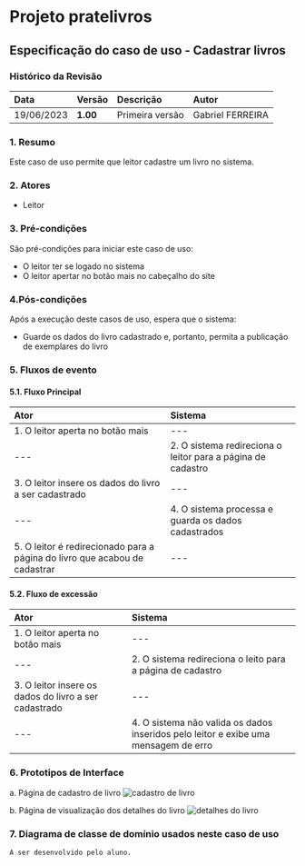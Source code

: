 # Projeto pratelivros

## Especificação do caso de uso - Cadastrar livros

### Histórico da Revisão 
|  Data  | Versão | Descrição | Autor |
|:-------|:-------|:----------|:------|
| 19/06/2023 | **1.00** | Primeira versão  | Gabriel FERREIRA |


### 1. Resumo 
Este caso de uso permite que leitor cadastre um livro no sistema.


### 2. Atores 
- Leitor

### 3. Pré-condições
São pré-condições para iniciar este caso de uso:
- O leitor ter se logado no sistema
- O leitor apertar no botão mais no cabeçalho do site

### 4.Pós-condições
Após a execução deste casos de uso, espera que o sistema:
- Guarde os dados do livro cadastrado e, portanto, permita a publicação de exemplares do livro

### 5. Fluxos de evento

#### 5.1. Fluxo Principal 
|  Ator  | Sistema |
|:-------|:------- |
|1. O leitor aperta no botão mais | --- |
| --- |2. O sistema redireciona o leitor para a página de cadastro | --- |
|3. O leitor insere os dados do livro a ser cadastrado | --- |
|--- |4. O sistema processa e guarda os dados cadastrados |
|5. O leitor é redirecionado para a página do livro que acabou de cadastrar | --- |


#### 5.2. Fluxo de excessão 
|  Ator  | Sistema |
|:-------|:------- |
|1. O leitor aperta no botão mais | --- |
| --- |2. O sistema redireciona o leito para a página de cadastro | --- |
|3. O leitor insere os dados do livro a ser cadastrado | --- |
|--- |4. O sistema não valida os dados inseridos pelo leitor e exibe uma mensagem de erro |

### 6. Prototipos de Interface
a. Página de cadastro de livro
![cadastro de livro](https://github.com/PI-InfoWeb-CNAT/2023-pratelivros/assets/84422577/57df6ee0-5cac-42bb-b6a8-15f8b6fab83b)

b. Página de visualização dos detalhes do livro
![detalhes do livro](https://github.com/PI-InfoWeb-CNAT/2023-pratelivros/assets/84422577/9b85d29a-28b6-4527-a857-a5514be31a39)


### 7. Diagrama de classe de domínio usados neste caso de uso
`A ser desenvolvido pelo aluno.`
